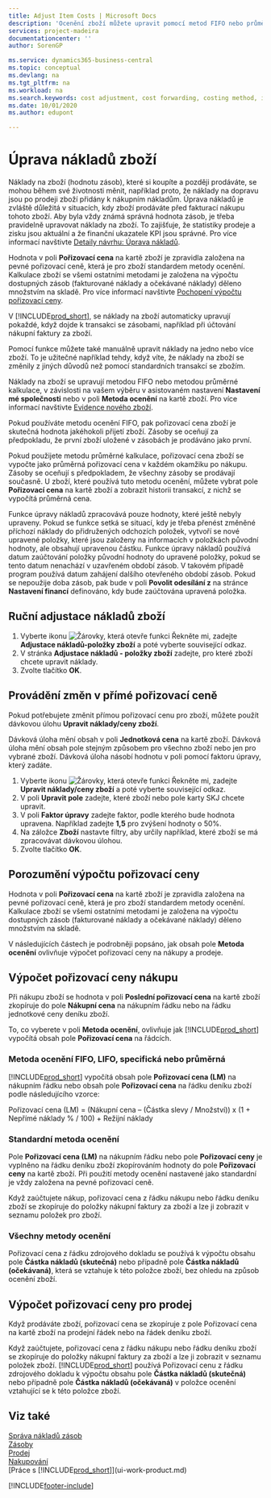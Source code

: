 ```yaml
---
title: Adjust Item Costs | Microsoft Docs
description: 'Ocenění zboží můžete upravit pomocí metod FIFO nebo průměrné kalkulace, například když se náklady zboží změní z jiných důvodů, než jsou transakce.'
services: project-madeira
documentationcenter: ''
author: SorenGP

ms.service: dynamics365-business-central
ms.topic: conceptual
ms.devlang: na
ms.tgt_pltfrm: na
ms.workload: na
ms.search.keywords: cost adjustment, cost forwarding, costing method, inventory valuation, costing
ms.date: 10/01/2020
ms.author: edupont

---
```

# Úprava nákladů zboží
Náklady na zboží (hodnotu zásob), které si koupíte a později prodáváte, se mohou během své životnosti měnit, například proto, že náklady na dopravu jsou po prodeji zboží přidány k nákupním nákladům. Úprava nákladů je zvláště důležitá v situacích, kdy zboží prodáváte před fakturací nákupu tohoto zboží. Aby byla vždy známá správná hodnota zásob, je třeba pravidelně upravovat náklady na zboží. To zajišťuje, že statistiky prodeje a zisku jsou aktuální a že finanční ukazatele KPI jsou správné. Pro více informací navštivte [Detaily návrhu: Úprava nákladů](design-details-cost-adjustment.md).

Hodnota v poli **Pořizovací cena** na kartě zboží je zpravidla založena na pevné pořizovací ceně, která je pro zboží standardem metody ocenění. Kalkulace zboží se všemi ostatními metodami je založena na výpočtu dostupných zásob (fakturované náklady a očekávané náklady) děleno množstvím na skladě. Pro více informací navštivte [Pochopení výpočtu pořizovací ceny](inventory-how-adjust-item-costs.md#understanding-unit-cost-calculation).

V [!INCLUDE[prod_short](includes/prod_short.md)], se náklady na zboží automaticky upravují pokaždé, když dojde k transakci se zásobami, například při účtování nákupní faktury za zboží.

Pomocí funkce můžete také manuálně upravit náklady na jedno nebo více zboží. To je užitečné například tehdy, když víte, že náklady na zboží se změnily z jiných důvodů než pomocí standardních transakcí se zbožím.

Náklady na zboží se upravují metodou FIFO nebo metodou průměrné kalkulace, v závislosti na vašem výběru v asistovaném nastavení **Nastavení mé společnosti** nebo v poli **Metoda ocenění** na kartě zboží. Pro více informací navštivte [Evidence nového zboží](inventory-how-register-new-items.md).

Pokud používáte metodu ocenění FIFO, pak pořizovací cena zboží je skutečná hodnota jakéhokoli přijetí zboží. Zásoby se oceňují za předpokladu, že první zboží uložené v zásobách je prodáváno jako první.

Pokud použijete metodu průměrné kalkulace, pořizovací cena zboží se vypočte jako průměrná pořizovací cena v každém okamžiku po nákupu. Zásoby se oceňují s předpokladem, že všechny zásoby se prodávají současně. U zboží, které používá tuto metodu ocenění, můžete vybrat pole **Pořizovací cena** na kartě zboží a zobrazit historii transakcí, z nichž se vypočítá průměrná cena.

Funkce úpravy nákladů zpracovává pouze hodnoty, které ještě nebyly upraveny. Pokud se funkce setká se situací, kdy je třeba přenést změněné příchozí náklady do přidružených odchozích položek, vytvoří se nové upravené položky, které jsou založeny na informacích v položkách původní hodnoty, ale obsahují upravenou částku. Funkce úpravy nákladů používá datum zaúčtování položky původní hodnoty do upravené položky, pokud se tento datum nenachází v uzavřeném období zásob. V takovém případě program používá datum zahájení dalšího otevřeného období zásob. Pokud se nepoužije doba zásob, pak bude v poli **Povolit odesílání z** na stránce **Nastavení financí** definováno, kdy bude zaúčtována upravená položka.

## Ruční adjustace nákladů zboží
1. Vyberte ikonu ![Žárovky, která otevře funkci Řekněte mi](media/ui-search/search_small.png "Řekněte mi, co chcete dělat"), zadejte  **Adjustace nákladů-položky zboží** a poté vyberte související odkaz.
2. V stránka **Adjustace nákladů - položky zboží** zadejte, pro které zboží chcete upravit náklady.
3. Zvolte tlačítko **OK**.

## Provádění změn v přímé pořizovací ceně
Pokud potřebujete změnit přímou pořizovací cenu pro zboží, můžete použít dávkovou úlohu **Upravit náklady/ceny zboží**.

Dávková úloha mění obsah v poli **Jednotková cena** na kartě zboží. Dávková úloha mění obsah pole stejným způsobem pro všechno zboží nebo jen pro vybrané zboží. Dávková úloha násobí hodnotu v poli pomocí faktoru úpravy, který zadáte.

1. Vyberte ikonu ![Žárovky, která otevře funkci Řekněte mi](media/ui-search/search_small.png "Řekněte mi, co chcete dělat"), zadejte **Upravit náklady/ceny zboží** a poté vyberte související odkaz.
2. V poli **Upravit pole** zadejte, které zboží nebo pole karty SKJ chcete upravit.
3. V poli **Faktor úpravy** zadejte faktor, podle kterého bude hodnota upravena. Například zadejte **1,5** pro zvýšení hodnoty o 50%.
4. Na záložce **Zboží** nastavte filtry, aby určily například, které zboží se má zpracovávat dávkovou úlohou.
5. Zvolte tlačítko **OK**.

## Porozumění výpočtu pořizovací ceny
Hodnota v poli **Pořizovací cena** na kartě zboží je zpravidla založena na pevné pořizovací ceně, která je pro zboží standardem metody ocenění. Kalkulace zboží se všemi ostatními metodami je založena na výpočtu dostupných zásob (fakturované náklady a očekávané náklady) děleno množstvím na skladě.

V následujících částech je podrobněji popsáno, jak obsah pole **Metoda ocenění** ovlivňuje výpočet pořizovací ceny na nákupy a prodeje.

## Výpočet pořizovací ceny nákupu
Při nákupu zboží se hodnota v poli **Poslední pořizovací cena** na kartě zboží zkopíruje do pole **Nákupní cena** na nákupním řádku nebo na řádku jednotkové ceny deníku zboží.

To, co vyberete v poli **Metoda ocenění**, ovlivňuje jak [!INCLUDE[prod_short](includes/prod_short.md)] vypočítá obsah pole **Pořizovací cena** na řádcích.

### Metoda ocenění FIFO, LIFO, specifická nebo průměrná
[!INCLUDE[prod_short](includes/prod_short.md)] vypočítá obsah pole **Pořizovací cena (LM)** na nákupním řádku nebo obsah pole **Pořizovací cena** na řádku deníku zboží podle následujícího vzorce:

Pořizovací cena (LM) = (Nákupní cena – (Částka slevy / Množství)) x (1 + Nepřímé náklady % / 100) + Režijní náklady

### Standardní metoda ocenění
Pole **Pořizovací cena (LM)** na nákupním řádku nebo pole **Pořizovací ceny** je vyplněno na řádku deníku zboží zkopírováním hodnoty do pole **Pořizovací ceny** na kartě zboží. Při použití metody ocenění nastavené jako standardní je vždy založena na pevné pořizovací ceně.

Když zaúčtujete nákup, pořizovací cena z řádku nákupu nebo řádku deníku zboží se zkopíruje do položky nákupní faktury za zboží a lze ji zobrazit v seznamu položek pro zboží.

### Všechny metody ocenění
Pořizovací cena z řádku zdrojového dokladu se používá k výpočtu obsahu pole **Částka nákladů (skutečná)** nebo případně pole **Částka nákladů (očekávaná)**, která se vztahuje k této položce zboží, bez ohledu na způsob ocenění zboží.

## Výpočet pořizovací ceny pro prodej
Když prodáváte zboží, pořizovací cena se zkopíruje z pole Pořizovací cena na kartě zboží na prodejní řádek nebo na řádek deníku zboží.

Když zaúčtujete, pořizovací cena z řádku nákupu nebo řádku deníku zboží se zkopíruje do položky nákupní faktury za zboží a lze ji zobrazit v seznamu položek zboží. [!INCLUDE[prod_short](includes/prod_short.md)] používá Pořizovací cenu z řádku zdrojového dokladu k výpočtu obsahu pole **Částka nákladů (skutečná)** nebo případně pole **Částka nákladů (očekávaná)** v položce ocenění vztahující se k této položce zboží.

## Viz také
[Správa nákladů zásob](finance-manage-inventory-costs.md)    
[Zásoby](inventory-manage-inventory.md)    
[Prodej](sales-manage-sales.md)    
[Nakupování](purchasing-manage-purchasing.md)    
[Práce s [!INCLUDE[prod_short](includes/prod_short.md)]](ui-work-product.md)


[!INCLUDE[footer-include](includes/footer-banner.md)]